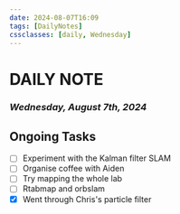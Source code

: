 ```yaml
---
date: 2024-08-07T16:09
tags: [DailyNotes]
cssclasses: [daily, Wednesday]
---
```

# DAILY NOTE
### *Wednesday, August 7th, 2024*

## Ongoing Tasks

- [ ] Experiment with the Kalman filter SLAM
- [ ] Organise coffee with Aiden
- [ ] Try mapping the whole lab
- [ ] Rtabmap and orbslam
- [x] Went through Chris's particle filter